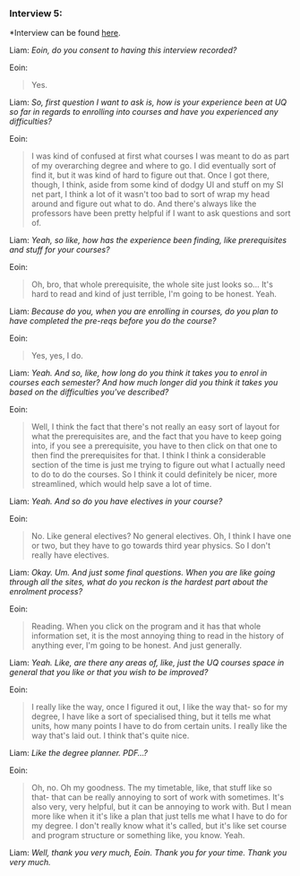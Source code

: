 ### Interview 5:
*Interview can be found [here](https://uq.sharepoint.com/teams/Section_7560_62502/_layouts/15/stream.aspx?id=/teams/Section_7560_62502/Shared%20Documents/Mon_9am_Team_10/liam_bienkowski_audio_recordings/iteration_1/liam_bienkowski_2025-08-19_5.mp3).

Liam: *Eoin,  do you consent to having this interview recorded?* 

Eoin: 
>Yes. 

Liam: *So, first question I want to ask is, how is your experience been at UQ so far in regards to enrolling into courses and have you experienced any difficulties?* 

Eoin: 
>I was kind of confused at first what courses I was meant to do as part of my overarching degree and where to go. I did eventually sort of find it, but it was kind of hard to figure out that. Once I got there, though, I think, aside from some kind of dodgy UI and stuff on my SI net part, I think a lot of it wasn't too bad to sort of wrap my head around and figure out what to do. And there's always like the professors have been pretty helpful if I want to ask questions and sort of. 

Liam: *Yeah, so like, how has the experience been finding, like prerequisites and stuff for your courses?* 

Eoin: 
>Oh, bro, that whole prerequisite, the whole site just looks so… It's hard to read and kind of just terrible, I'm going to be honest. Yeah. 

Liam: *Because do you, when you are enrolling in courses, do you plan to have completed the pre-reqs before you do the course?* 

Eoin: 
>Yes, yes, I do. 

Liam: *Yeah. And so, like, how long do you think it takes you to enrol in courses each semester? And how much longer did you think it takes you based on the difficulties you've described?* 

Eoin: 
>Well, I think the fact that there's not really an easy sort of layout for what the prerequisites are, and the fact that you have to keep going into, if you see a prerequisite, you have to then click on that one to then find the prerequisites for that. I think I think a considerable section of the time is just me trying to figure out what I actually need to do to do the courses. So I think it could definitely be nicer, more streamlined, which would help save a lot of time. 

Liam: *Yeah. And so do you have electives in your course?* 

Eoin: 
>No. Like general electives? No general electives. Oh, I think I have one or two, but they have to go towards third year physics. So I don't really have electives. 

Liam: *Okay. Um. And just some final questions. When you are like going through all the sites, what do you reckon is the hardest part about the enrolment process?* 

Eoin: 
>Reading. When you click on the program and it has that whole information set, it is the most annoying thing to read in the history of anything ever, I'm going to be honest. And just generally. 

Liam: *Yeah. Like, are there any areas of, like, just the UQ courses space in general that you like or that you wish to be improved?* 

Eoin: 
>I really like the way, once I figured it out, I like the way that- so for my degree, I have like a sort of specialised thing, but it tells me what units, how many points I have to do from certain units. I really like the way that's laid out. I think that's quite nice. 

Liam: *Like the degree planner. PDF…?*

Eoin: 
>Oh, no. Oh my goodness. The my timetable, like, that stuff like so that- that can be really annoying to sort of work with sometimes. It's also very, very helpful, but it can be annoying to work with. But I mean more like when it it's like a plan that just tells me what I have to do for my degree. I don't really know what it's called, but it's like set course and program structure or something like, you know. Yeah. 

Liam: *Well, thank you very much, Eoin. Thank you for your time. Thank you very much.*